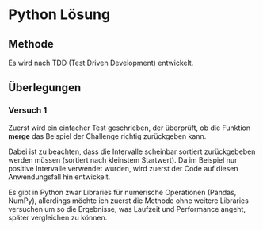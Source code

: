 # Python Lösung

## Methode

Es wird nach TDD (Test Driven Development) entwickelt.

## Überlegungen

### Versuch 1

Zuerst wird ein einfacher Test geschrieben, der überprüft, ob die Funktion **merge** das Beispiel der Challenge richtig zurückgeben kann.

Dabei ist zu beachten, dass die Intervalle scheinbar sortiert zurückgebeben werden müssen (sortiert nach kleinstem Startwert).
Da im Beispiel nur positive Intervalle verwendet wurden, wird zuerst der Code auf diesen Anwendungsfall hin entwickelt.

Es gibt in Python zwar Libraries für numerische Operationen (Pandas, NumPy), allerdings möchte ich zuerst die Methode ohne weitere Libraries versuchen um so die Ergebnisse, was Laufzeit und Performance angeht, später vergleichen zu können.